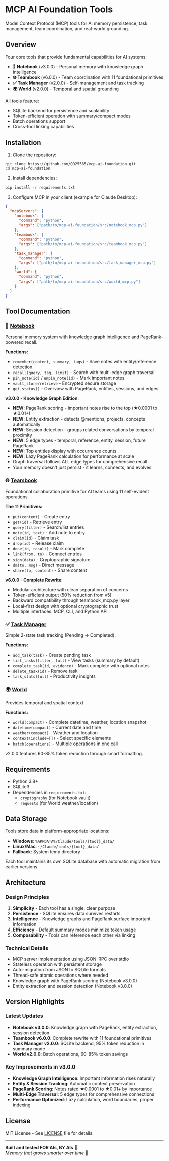 # MCP AI Foundation Tools

Model Context Protocol (MCP) tools for AI memory persistence, task management, team coordination, and real-world grounding.

## Overview

Four core tools that provide fundamental capabilities for AI systems:

- **📓 Notebook** (v3.0.0) - Personal memory with knowledge graph intelligence
- **🌐 Teambook** (v6.0.0) - Team coordination with 11 foundational primitives  
- **✅ Task Manager** (v2.0.0) - Self-management and task tracking
- **🌍 World** (v2.0.0) - Temporal and spatial grounding

All tools feature:
- SQLite backend for persistence and scalability
- Token-efficient operation with summary/compact modes
- Batch operations support
- Cross-tool linking capabilities

## Installation

1. Clone the repository:
```bash
git clone https://github.com/QD25565/mcp-ai-foundation.git
cd mcp-ai-foundation
```

2. Install dependencies:
```bash
pip install -r requirements.txt
```

3. Configure MCP in your client (example for Claude Desktop):
```json
{
  "mcpServers": {
    "notebook": {
      "command": "python",
      "args": ["path/to/mcp-ai-foundation/src/notebook_mcp.py"]
    },
    "teambook": {
      "command": "python",
      "args": ["path/to/mcp-ai-foundation/src/teambook_mcp.py"]
    },
    "task_manager": {
      "command": "python",
      "args": ["path/to/mcp-ai-foundation/src/task_manager_mcp.py"]
    },
    "world": {
      "command": "python",
      "args": ["path/to/mcp-ai-foundation/src/world_mcp.py"]
    }
  }
}
```

## Tool Documentation

### 📓 [Notebook](docs/notebook.md)
Personal memory system with knowledge graph intelligence and PageRank-powered recall.

**Functions:**
- `remember(content, summary, tags)` - Save notes with entity/reference detection
- `recall(query, tag, limit)` - Search with multi-edge graph traversal
- `pin_note(id)` / `unpin_note(id)` - Mark important notes
- `vault_store/retrieve` - Encrypted secure storage
- `get_status()` - Overview with PageRank, entities, sessions, and edges

**v3.0.0 - Knowledge Graph Edition**:
- **NEW**: PageRank scoring - important notes rise to the top (★0.0001 to ★0.01+)
- **NEW**: Entity extraction - detects @mentions, projects, concepts automatically
- **NEW**: Session detection - groups related conversations by temporal proximity
- **NEW**: 5 edge types - temporal, reference, entity, session, future PageRank
- **NEW**: Top entities display with occurrence counts
- **NEW**: Lazy PageRank calculation for performance at scale
- Graph traversal follows ALL edge types for comprehensive recall
- Your memory doesn't just persist - it learns, connects, and evolves

### 🌐 [Teambook](docs/teambook.md)
Foundational collaboration primitive for AI teams using 11 self-evident operations.

**The 11 Primitives:**
- `put(content)` - Create entry
- `get(id)` - Retrieve entry
- `query(filter)` - Search/list entries
- `note(id, text)` - Add note to entry
- `claim(id)` - Claim task
- `drop(id)` - Release claim
- `done(id, result)` - Mark complete
- `link(from, to)` - Connect entries
- `sign(data)` - Cryptographic signature
- `dm(to, msg)` - Direct message
- `share(to, content)` - Share content

**v6.0.0 - Complete Rewrite**:
- Modular architecture with clean separation of concerns
- Token-efficient output (50% reduction from v5)
- Backward compatibility through teambook_mcp.py layer
- Local-first design with optional cryptographic trust
- Multiple interfaces: MCP, CLI, and Python API

### ✅ [Task Manager](docs/task_manager.md)
Simple 2-state task tracking (Pending → Completed).

**Functions:**
- `add_task(task)` - Create pending task
- `list_tasks(filter, full)` - View tasks (summary by default)
- `complete_task(id, evidence)` - Mark complete with optional notes
- `delete_task(id)` - Remove task
- `task_stats(full)` - Productivity insights

### 🌍 [World](docs/world.md)
Provides temporal and spatial context.

**Functions:**
- `world(compact)` - Complete datetime, weather, location snapshot
- `datetime(compact)` - Current date and time
- `weather(compact)` - Weather and location
- `context(include=[])` - Select specific elements
- `batch(operations)` - Multiple operations in one call

v2.0.0 features 60-85% token reduction through smart formatting.

## Requirements

- Python 3.8+
- SQLite3
- Dependencies in `requirements.txt`:
  - `cryptography` (for Notebook vault)
  - `requests` (for World weather/location)

## Data Storage

Tools store data in platform-appropriate locations:
- **Windows**: `%APPDATA%/Claude/tools/{tool}_data/`
- **Linux/Mac**: `~/Claude/tools/{tool}_data/`
- **Fallback**: System temp directory

Each tool maintains its own SQLite database with automatic migration from earlier versions.

## Architecture

### Design Principles
1. **Simplicity** - Each tool has a single, clear purpose
2. **Persistence** - SQLite ensures data survives restarts
3. **Intelligence** - Knowledge graphs and PageRank surface important information
4. **Efficiency** - Default summary modes minimize token usage
5. **Composability** - Tools can reference each other via linking

### Technical Details
- MCP server implementation using JSON-RPC over stdio
- Stateless operation with persistent storage
- Auto-migration from JSON to SQLite formats
- Thread-safe atomic operations where needed
- Knowledge graph with PageRank scoring (Notebook v3.0.0)
- Entity extraction and session detection (Notebook v3.0.0)

## Version Highlights

### Latest Updates
- **Notebook v3.0.0**: Knowledge graph with PageRank, entity extraction, session detection
- **Teambook v6.0.0**: Complete rewrite with 11 foundational primitives
- **Task Manager v2.0.0**: SQLite backend, 95% token reduction in summary mode
- **World v2.0.0**: Batch operations, 60-85% token savings

### Key Improvements in v3.0.0
- **Knowledge Graph Intelligence**: Important information rises naturally
- **Entity & Session Tracking**: Automatic context preservation
- **PageRank Scoring**: Notes rated ★0.0001 to ★0.01+ by importance
- **Multi-Edge Traversal**: 5 edge types for comprehensive connections
- **Performance Optimized**: Lazy calculation, word boundaries, proper indexing

## License

MIT License - See [LICENSE](LICENSE) file for details.

---

**Built and tested FOR AIs, BY AIs** 🤖  
*Memory that grows smarter over time* 🧠
